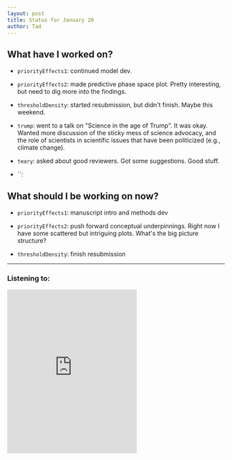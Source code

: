 ```yaml
---
layout: post 
title: Status for January 20 
author: Tad
---
```

 
## What have I worked on?
 
* `priorityEffects1`: continued model dev. 

* `priorityEffects2`: made predictive phase space plot. Pretty interesting, but need to dig more into the findings. 

* `thresholdDensity`: started resubmission, but didn't finish. Maybe this weekend. 

* `trump`: went to a talk on "Science in the age of Trump". It was okay. Wanted more discussion of the sticky mess of science advocacy, and the role of scientists in scientific issues that have been politicized (e.g., climate change). 

* `teary`: asked about good reviewers. Got some suggestions. Good stuff. 







* ``:






  
## What should I be working on now? 

* `priorityEffects1`: manuscript intro and methods dev

* `priorityEffects2`: push forward conceptual underpinnings. Right now I have some scattered but intriguing plots. What's the big picture structure?

* `thresholdDensity`: finish resubmission






 
 
 
--- 
 
### Listening to: 
<iframe src="https://embed.spotify.com/?uri=spotify%3Atrack%3A2016zoJ6TxYzqjwQNMh3kw" width="300" height="380" frameborder="0" allowtransparency="true"></iframe>
<i class='fa fa-code' style='color:pink'></i> 
